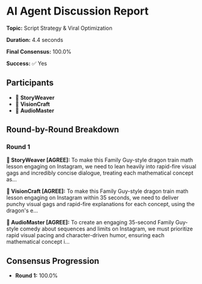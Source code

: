# AI Agent Discussion Report

**Topic:** Script Strategy & Viral Optimization

**Duration:** 4.4 seconds

**Final Consensus:** 100.0%

**Success:** ✅ Yes

## Participants

- 📝 **StoryWeaver**
- 🎨 **VisionCraft**
- 🎵 **AudioMaster**

## Round-by-Round Breakdown

### Round 1

**📝 StoryWeaver [AGREE]:** To make this Family Guy-style dragon train math lesson engaging on Instagram, we need to lean heavily into rapid-fire visual gags and incredibly concise dialogue, treating each mathematical concept as...

**🎨 VisionCraft [AGREE]:** To make this Family Guy-style dragon train math lesson engaging on Instagram within 35 seconds, we need to deliver punchy visual gags and rapid-fire explanations for each concept, using the dragon's e...

**🎵 AudioMaster [AGREE]:** To create an engaging 35-second Family Guy-style comedy about sequences and limits on Instagram, we must prioritize rapid visual pacing and character-driven humor, ensuring each mathematical concept i...

## Consensus Progression

- **Round 1:** 100.0%
